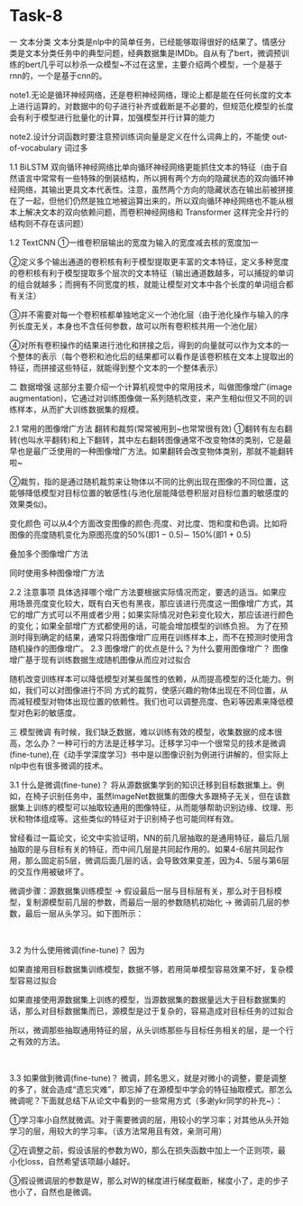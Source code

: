 # Task-8
一 文本分类
文本分类是nlp中的简单任务，已经能够取得很好的结果了。情感分类是文本分类任务中的典型问题，经典数据集是IMDb。自从有了bert，微调预训练的bert几乎可以秒杀一众模型~不过在这里，主要介绍两个模型，一个是基于rnn的，一个是基于cnn的。

note1.无论是循环神经网络，还是卷积神经网络，理论上都是能在任何长度的文本上进行运算的，对数据中的句子进行补齐或截断是不必要的，但规范化模型的长度会有利于模型进行批量化的计算，加强模型并行计算的能力

note2.设计分词函数时要注意预训练词向量是定义在什么词典上的，不能使 out-of-vocabulary 词过多

1.1 BiLSTM
双向循环神经网络比单向循环神经网络更能抓住文本的特征（由于自然语言中常常有一些特殊的倒装结构，所以拥有两个方向的隐藏状态的双向循环神经网络，其输出更具文本代表性。注意，虽然两个方向的隐藏状态在输出前被拼接在了一起，但他们仍然是独立地被运算出来的，所以双向循环神经网络也不能从根本上解决文本的双向依赖问题，而卷积神经网络和 Transformer 这样完全并行的结构则不存在该问题）

1.2 TextCNN
①一维卷积层输出的宽度为输入的宽度减去核的宽度加一

②定义多个输出通道的卷积核有利于模型提取更丰富的文本特征，定义多种宽度的卷积核有利于模型提取多个层次的文本特征（输出通道数越多，可以捕捉的单词的组合就越多；而拥有不同宽度的核，就能让模型对文本中各个长度的单词组合都有关注）

③并不需要对每一个卷积核都单独地定义一个池化层（由于池化操作与输入的序列长度无关，本身也不含任何参数，故可以所有卷积核共用一个池化层）

④对所有卷积操作的结果进行池化和拼接之后，得到的向量就可以作为文本的一个整体的表示（每个卷积和池化后的结果都可以看作是该卷积核在文本上提取出的特征，而拼接这些特征，就能得到整个文本的一个整体表示）

二 数据增强
这部分主要介绍一个计算机视觉中的常用技术，叫做图像增广(image augmentation)，它通过对训练图像做一系列随机改变，来产生相似但又不同的训练样本，从而扩大训练数据集的规模。

2.1 常用的图像增广方法
翻转和裁剪(常常被用到~也常常很有效)
①翻转有左右翻转(也叫水平翻转)和上下翻转，其中左右翻转图像通常不改变物体的类别，它是最早也是最广泛使用的一种图像增广方法。如果翻转会改变物体类别，那就不能翻转啦~

②裁剪，指的是通过随机裁剪来让物体以不同的比例出现在图像的不同位置，这能够降低模型对目标位置的敏感性(与池化层能降低卷积层对目标位置的敏感度的效果类似)。

变化颜色
可以从4个方面改变图像的颜色:亮度、对比度、饱和度和色调。比如将图像的亮度随机变化为原图亮度的50%(即1 − 0.5)∼ 150%(即1 + 0.5)

叠加多个图像增广方法

同时使用多种图像增广方法

2.2 注意事项
具体选择哪个增广方法要根据实际情况而定，要选的适当。如果应用场景亮度变化较大，既有白天也有黑夜，那应该进行亮度这一图像增广方式，其它的增广方式可以不用或者少用；如果实际情况对色彩变化较大，那应该进行颜色的变化；如果全部增广方式都使用的话，可能会增加模型的训练负担。
为了在预测时得到确定的结果，通常只将图像增广应用在训练样本上，而不在预测时使用含随机操作的图像增广。
2.3 图像增广的优点是什么？为什么要用图像增广？
图像增广基于现有训练数据生成随机图像从而应对过拟合

随机改变训练样本可以降低模型对某些属性的依赖，从而提高模型的泛化能力。例如，我们可以对图像进行不同 方式的裁剪，使感兴趣的物体出现在不同位置，从而减轻模型对物体出现位置的依赖性。我们也可以调整亮度、色彩等因素来降低模型对色彩的敏感度。

三 模型微调
有时候，我们缺乏数据，难以训练有效的模型，收集数据的成本很高，怎么办？一种可行的方法是迁移学习。迁移学习中一个很常见的技术是微调(fine-tune),在《动手学深度学习》书中是以图像识别为例进行讲解的，但实际上nlp中也有很多微调的技术。

3.1 什么是微调(fine-tune)？
将从源数据集学到的知识迁移到目标数据集上。例如，在椅子识别任务中，虽然ImageNet数据集的图像大多跟椅子无关，但在该数据集上训练的模型可以抽取较通用的图像特征，从而能够帮助识别边缘、纹理、形状和物体组成等。这些类似的特征对于识别椅子也可能同样有效。

曾经看过一篇论文，论文中实验证明，NN的前几层抽取的是通用特征，最后几层抽取的是与目标有关的特征，而中间几层是共同起作用的。如果4-6层共同起作用，那么固定前5层，微调后面几层的话，会导致效果变差，因为4、5层与第6层的交互作用被破坏了。

微调步骤：源数据集训练模型 -> 假设最后一层与目标层有关，那么对于目标模型，复制源模型前几层的参数，而最后一层的参数随机初始化 -> 微调前几层的参数，最后一层从头学习。如下图所示：

                                 

3.2 为什么使用微调(fine-tune)？
因为

如果直接用目标数据集训练模型，数据不够，若用简单模型容易效果不好，复杂模型容易过拟合

如果直接使用源数据集上训练的模型，当源数据集的数据量远大于目标数据集的话，那么对目标数据集而已，源模型是过于复杂的，容易造成对目标任务的过拟合

所以，微调那些抽取通用特征的层，从头训练那些与目标任务相关的层，是一个行之有效的方法。

 

3.3 如果做到微调(fine-tune)？
微调，顾名思义，就是对微小的调整，要是调整的多了，就会造成“遗忘灾难”，即忘掉了在源模型中学会的特征抽取模式。那怎么微调呢？下面就总结下从论文中看到的一些常用方式（多谢ykr同学的补充~）：

①学习率小自然就微调。对于需要微调的层，用较小的学习率；对其他从头开始学习的层，用较大的学习率。（该方法常用且有效，亲测可用）

②在调整之前，假设该层的参数为W0，那么在损失函数中加上一个正则项，最小化loss，自然希望该项越小越好。

③假设微调层的参数是W，那么对W的梯度进行梯度截断，梯度小了，走的步子也小了，自然也是微调。
